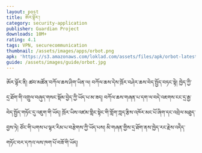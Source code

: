 ```yaml
---
layout: post
title: ཨོར་བྷོར་།
category: security-application
publisher: Guardian Project
downloads: 10M+
rating: 4.1
tags: VPN, securecommunication
thumbnail: /assets/images/apps/orbot.png
apk: 'https://s3.amazonaws.com/loklad.com/assets/files/apk/orbot-latest.apk'
guide: /assets/images/guide/orbot.jpg
---
```



ཨོར་བྷོར་ནི། ཚབ་མཚོན་བཀོལ་ཆས་ཤིག་ཡིན་ལ། བཀོལ་ཆས་དེས་ཁྲོར་བཤེར་ཆས་བེད་སྤྱོད་བཏང་སྟེ། ཁྱེད་ཀྱི་དྲ་ཐོག་གི་འགྲུལ་བཞུད་གསང་སྡོམ་བྱེད་ཀྱི་ཡོད་པ་མ་ཟད། བཀོལ་ཆས་གཞན་པ་དག་ལ་བདེ་འཇགས་ངང་དྲ་རྒྱ་བེད་སྤྱོད་གཏོང་དུ་འཇུག་གི་ཡོད། ཁྲོར་ཡིས་འཛམ་གླིང་སྟེང་གི་གློག་ཀླད་རྩིས་འཁོར་མང་པོ་ཞིག་དང་འབྲེལ་མཐུད་བྱས་ཏེ། ཙོང་གི་པགས་པ་ལྟར་རིམ་པ་བརྩེགས་ཀྱི་ཡོད་པས། མི་གཞན་གྱིས་དྲ་ཐོག་ནས་ཁྱེད་རང་རྗེས་འདེེད་གཏོང་བར་དཀའ་ལས་ཁག་པོ་བཟོ་གི་ཡོད།